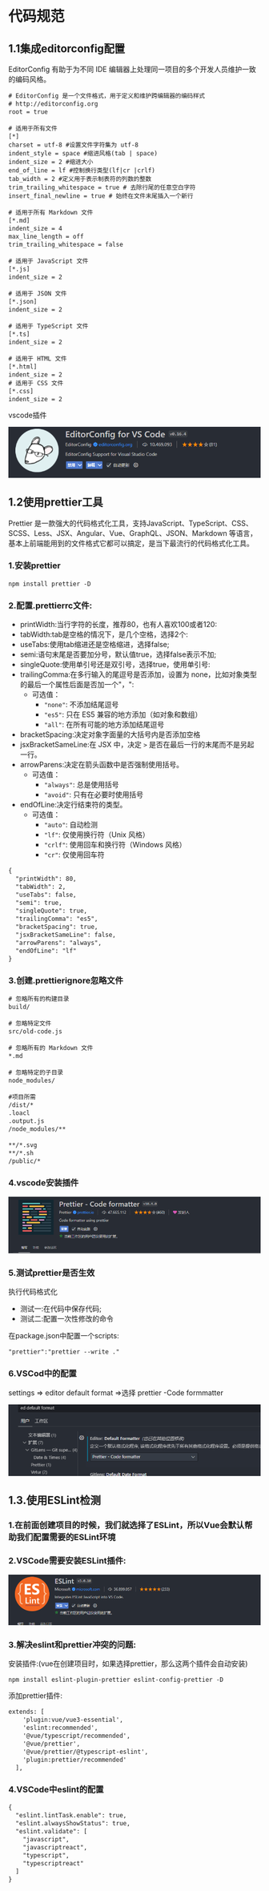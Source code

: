 # 代码规范

## 1.1集成editorconfig配置

EditorConfig 有助于为不同 IDE 编辑器上处理同一项目的多个开发人员维护一致的编码风格。

```
# EditorConfig 是一个文件格式，用于定义和维护跨编辑器的编码样式
# http://editorconfig.org
root = true

# 适用于所有文件
[*]
charset = utf-8 #设置文件字符集为 utf-8
indent_style = space #缩进风格(tab | space)
indent_size = 2 #缩进大小
end_of_line = lf #控制换行类型(lf|cr |crlf)
tab_width = 2 #定义用于表示制表符的列数的整数
trim_trailing_whitespace = true # 去除行尾的任意空白字符
insert_final_newline = true # 始终在文件末尾插入一个新行

# 适用于所有 Markdown 文件
[*.md]
indent_size = 4
max_line_length = off
trim_trailing_whitespace = false

# 适用于 JavaScript 文件
[*.js]
indent_size = 2

# 适用于 JSON 文件
[*.json]
indent_size = 2

# 适用于 TypeScript 文件
[*.ts]
indent_size = 2

# 适用于 HTML 文件
[*.html]
indent_size = 2
# 适用于 CSS 文件
[*.css]
indent_size = 2

```

vscode插件

![image-20240814160308032](./img/1.png)

## 1.2使用prettier工具

Prettier 是一款强大的代码格式化工具，支持JavaScript、TypeScript、CSS、SCSS、Less、JSX、Angular、Vue、GraphQL、JSON、Markdown 等语言，基本上前端能用到的文件格式它都可以搞定，是当下最流行的代码格式化工具。

### 1.安装prettier

```
npm install prettier -D
```

### 2.配置.prettierrc文件:

- printWidth:当行字符的长度，推荐80，也有人喜欢100或者120:
- tabWidth:tab是空格的情况下，是几个空格，选择2个:
- useTabs:使用tab缩进还是空格缩进，选择false;
- semi:语句末尾是否要加分号，默认值true，选择false表示不加;
- singleQuote:使用单引号还是双引号，选择true，使用单引号:
- trailingComma:在多行输入的尾逗号是否添加，设置为 none，比如对象类型的最后一个属性后面是否加一个"，":
  - 可选值：
    - `"none"`: 不添加结尾逗号
    - `"es5"`: 只在 ES5 兼容的地方添加（如对象和数组）
    - `"all"`: 在所有可能的地方添加结尾逗号
- bracketSpacing:决定对象字面量的大括号内是否添加空格
- jsxBracketSameLine:在 JSX 中，决定 `>` 是否在最后一行的末尾而不是另起一行。
- arrowParens:决定在箭头函数中是否强制使用括号。
  - 可选值：
    - `"always"`: 总是使用括号
    - `"avoid"`: 只有在必要时使用括号
- endOfLine:决定行结束符的类型。
  - 可选值：
    - `"auto"`: 自动检测
    - `"lf"`: 仅使用换行符（Unix 风格）
    - `"crlf"`: 使用回车和换行符（Windows 风格）
    - `"cr"`: 仅使用回车符

```
{
  "printWidth": 80,
  "tabWidth": 2,
  "useTabs": false,
  "semi": true,
  "singleQuote": true,
  "trailingComma": "es5",
  "bracketSpacing": true,
  "jsxBracketSameLine": false,
  "arrowParens": "always",
  "endOfLine": "lf"
}
```

### 3.创建.prettierignore忽略文件

```
# 忽略所有的构建目录
build/

# 忽略特定文件
src/old-code.js

# 忽略所有的 Markdown 文件
*.md

# 忽略特定的子目录
node_modules/

#项目所需
/dist/*
.loacl
.output.js
/node_modules/**

**/*.svg
**/*.sh
/public/*

```

### 4.vscode安装插件

![2](./img/2.png)

### 5.测试prettier是否生效

执行代码格式化

- 测试一:在代码中保存代码;
- 测试二:配置一次性修改的命令

在package.json中配置一个scripts:

```
"prettier":"prettier --write ."
```

### 6.VSCod中的配置

settings => editor default format =>选择 prettier -Code formmatter

![4](./img/4.png)

## 1.3.使用ESLint检测

### 1.在前面创建项目的时候，我们就选择了ESLint，所以Vue会默认帮助我们配置需要的ESLint环境

### 2.VSCode需要安装ESLint插件:

![3](./img/3.png)

### 3.解决eslint和prettier冲突的问题:

安装插件:(vue在创建项目时，如果选择prettier，那么这两个插件会自动安装)

```
npm install eslint-plugin-prettier eslint-config-prettier -D
```

添加prettier插件:

```
extends: [
    'plugin:vue/vue3-essential',
    'eslint:recommended',
    '@vue/typescript/recommended',
    '@vue/prettier',
    '@vue/prettier/@typescript-eslint',
    'plugin:prettier/recommended'
  ],
```

### 4.VSCode中eslint的配置

```
{
  "eslint.lintTask.enable": true,
  "eslint.alwaysShowStatus": true,
  "eslint.validate": [
    "javascript",
    "javascriptreact",
    "typescript",
    "typescriptreact"
  ]
}

```

